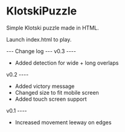 # KlotskiPuzzle
Simple Klotski puzzle made in HTML.

Launch index.html to play.

--- Change log ---
v0.3 ----
- Added detection for wide + long overlaps

v0.2 ----
- Added victory message
- Changed size to fit mobile screen
- Added touch screen support

v0.1 ----
- Increased movement leeway on edges

